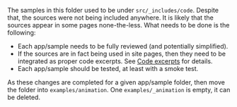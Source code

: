 The samples in this folder used to be under `src/_includes/code`. Despite that,
the sources were not being included anywhere. It is likely that the sources
appear in some pages none-the-less. What needs to be done is the following:

- Each app/sample needs to be fully reviewed (and potentially simplified).
- If the sources are in fact being used in site pages, then they need to be
  integrated as proper code excerpts. See [Code excerpts][] for details.
- Each app/sample should be tested, at least with a smoke test.

As these changes are completed for a given app/sample folder, then move the
folder into `examples/animation`. One `examples/_animation` is empty, it can be
deleted.

[Code excerpts]: https://github.com/dart-lang/site-shared/blob/main/doc/code-excerpts.md
